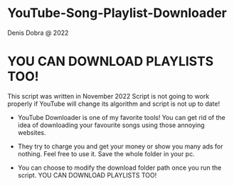 # YouTube-Song-Playlist-Downloader

Denis Dobra @ 2022

# YOU CAN DOWNLOAD PLAYLISTS TOO!

This script was written in November 2022
Script is not going to work properly if YouTube will change its algorithm and script is not up to date!



* YouTube Downloader is one of my favorite tools! You can get rid of the idea of downloading your favourite songs using
those annoying websites. 


* They try to charge you and get your money or show you many ads for nothing. Feel free to use it. 
Save the whole folder in your pc. 


* You can choose to modify the download folder path once you run the script. YOU CAN DOWNLOAD PLAYLISTS TOO!
